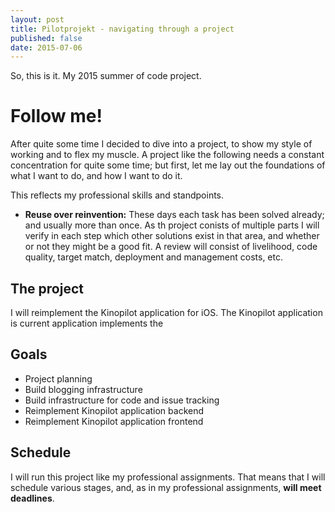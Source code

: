 ```yaml
---
layout: post
title: Pilotprojekt - navigating through a project
published: false
date: 2015-07-06
---
```


So, this is it. My 2015 summer of code project. 

# Follow me!

After quite some time I decided to dive into a project, to show my style of working and to flex my muscle. A project like the following needs a constant concentration for quite some time; but first, let me lay out the foundations of what I want to do, and how I want to do it.

This reflects my professional skills and standpoints.

- **Reuse over reinvention:** These days each task has been solved already; and usually more than once. As th project conists of multiple parts I will verify in each step which other solutions exist in that area, and whether or not they might be a good fit. A review will consist of livelihood, code quality, target match, deployment and management costs, etc.

## The project

I will reimplement the Kinopilot application for iOS. The Kinopilot application is  current application implements the  

## Goals

- Project planning
- Build blogging infrastructure
- Build infrastructure for code and issue tracking
- Reimplement Kinopilot application backend
- Reimplement Kinopilot application frontend

## Schedule

I will run this project like my professional assignments. That means that I will schedule various stages, and, as in my professional assignments, **will meet deadlines**.

